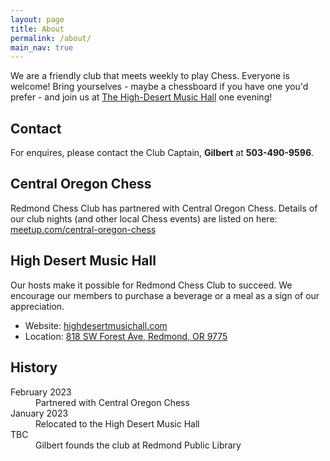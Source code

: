 ```yaml
---
layout: page
title: About
permalink: /about/
main_nav: true
---
```


We are a friendly club that meets weekly to play Chess. Everyone is welcome!
Bring yourselves - maybe a chessboard if you have one you'd prefer - and join
us at [The High-Desert Music Hall][musichall] one evening!

## Contact
For enquires, please contact the Club Captain, **Gilbert** at **<span>503-490-9596</span>**.

## Central Oregon Chess
Redmond Chess Club has partnered with Central Oregon Chess. Details of our club
nights (and other local Chess events) are listed on here: [meetup.com/central-oregon-chess][meetup]


## High Desert Music Hall
Our hosts make it possible for Redmond Chess Club to succeed. We encourage our
members to purchase a beverage or a meal as a sign of our appreciation.

*   Website: [highdesertmusichall.com][musichall]
*   Location: [818 SW Forest Ave, Redmond, OR 9775][musichallmap]

## History

<dl>
    <dt>February 2023</dt>
    <dd>Partnered with Central Oregon Chess</dd>
    <dt>January 2023</dt>
    <dd>Relocated to the High Desert Music Hall</dd>
    <dt>TBC</dt>
    <dd>Gilbert founds the club at Redmond Public Library</dd>
</dl>

[musichall]: https://highdesertmusichall.com/
[musichallmap]: https://goo.gl/maps/UikSMEQfyZUicuH16
[meetup]: https://www.meetup.com/central-oregon-chess/
